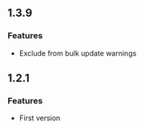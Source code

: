 ## 1.3.9

### Features

* Exclude from bulk update warnings

## 1.2.1

### Features

* First version
